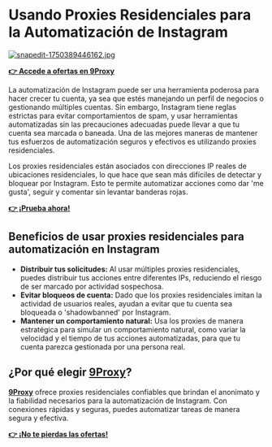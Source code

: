 # Usando Proxies Residenciales para la Automatización de Instagram

[![snapedit-1750389446162.jpg](https://i.postimg.cc/GtcBvRxB/snapedit-1750389446162.jpg)](https://postimg.cc/hz5PqHwg)

**[👉 Accede a ofertas en 9Proxy](https://9proxyofficial.short.gy/github-pricing-sophie89)**

La automatización de Instagram puede ser una herramienta poderosa para hacer crecer tu cuenta, ya sea que estés manejando un perfil de negocios o gestionando múltiples cuentas. Sin embargo, Instagram tiene reglas estrictas para evitar comportamientos de spam, y usar herramientas automatizadas sin las precauciones adecuadas puede llevar a que tu cuenta sea marcada o baneada. Una de las mejores maneras de mantener tus esfuerzos de automatización seguros y efectivos es utilizando proxies residenciales.

Los proxies residenciales están asociados con direcciones IP reales de ubicaciones residenciales, lo que hace que sean más difíciles de detectar y bloquear por Instagram. Esto te permite automatizar acciones como dar 'me gusta', seguir y comentar sin levantar banderas rojas.

**[👉 ¡Prueba ahora!](https://9proxyofficial.short.gy/github-homepage-sophie89)** 

## Beneficios de usar proxies residenciales para automatización en Instagram
- **Distribuir tus solicitudes:** Al usar múltiples proxies residenciales, puedes distribuir tus acciones entre diferentes IPs, reduciendo el riesgo de ser marcado por actividad sospechosa.
- **Evitar bloqueos de cuenta:** Dado que los proxies residenciales imitan la actividad de usuarios reales, ayudan a evitar que tu cuenta sea bloqueada o 'shadowbanned' por Instagram.
- **Mantener un comportamiento natural:** Usa los proxies de manera estratégica para simular un comportamiento natural, como variar la velocidad y el tiempo de tus acciones automatizadas, para que tu cuenta parezca gestionada por una persona real.

## ¿Por qué elegir **[9Proxy](https://9proxyofficial.short.gy/github-homepage-sophie89)**?

**[9Proxy](https://9proxyofficial.short.gy/github-homepage-sophie89)** ofrece proxies residenciales confiables que brindan el anonimato y la fiabilidad necesarios para la automatización de Instagram. Con conexiones rápidas y seguras, puedes automatizar tareas de manera segura y efectiva.

**[👉 ¡No te pierdas las ofertas!](https://9proxyofficial.short.gy/github-pricing-sophie89)**
